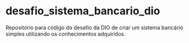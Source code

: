 # desafio_sistema_bancario_dio
Repositório para código do desafio da DIO de criar um sistema bancário simples utilizando os conhecimentos adquiridos.
